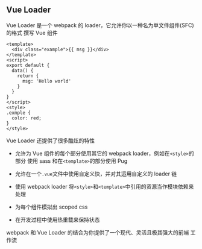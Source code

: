 ## Vue Loader

Vue Loader 是一个 webpack 的 loader，它允许你以一种名为单文件组件(SFC)的格式
撰写 Vue 组件

```
<template>
  <div class="example">{{ msg }}</div>
</template>
<script>
export default {
  data() {
    return {
      msg: 'Hello world'
    }
  }
}
</script>
<style>
.exmple {
  color: red;
}
</style>
```

Vue Loader 还提供了很多酷炫的特性

- 允许为 Vue 组件的每个部分使用其它的 webpack loader，例如在`<style>`的部分
  使用 sass 和在`<template>`的部分使用 Pug

- 允许在一个`.vue`文件中使用自定义快，并对其运用自定义的 loader 链

- 使用 webpack loader 将`<style>`和`<template>`中引用的资源当作模块依赖来处理

- 为每个组件模拟出 scoped css

- 在开发过程中使用热重载来保持状态

webpack 和 Vue Loader 的结合为你提供了一个现代、灵活且极其强大的前端
工作流
